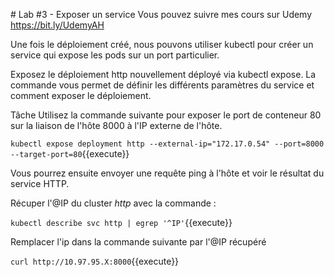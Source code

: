 # Lab #3 - Exposer un service
Vous pouvez suivre mes cours sur Udemy
https://bit.ly/UdemyAH

Une fois le déploiement créé, nous pouvons utiliser kubectl pour créer un service qui expose les pods sur un port particulier.

Exposez le déploiement http nouvellement déployé via kubectl expose. La commande vous permet de définir les différents paramètres du service et comment exposer le déploiement.

Tâche
Utilisez la commande suivante pour exposer le port de conteneur 80 sur la liaison de l'hôte 8000 à l'IP externe de l'hôte.

`kubectl expose deployment http --external-ip="172.17.0.54" --port=8000 --target-port=80`{{execute}}

Vous pourrez ensuite envoyer une requête ping à l'hôte et voir le résultat du service HTTP.

Récuper l'@IP du cluster _http_ avec la commande :

`kubectl describe svc http | egrep '^IP'`{{execute}}

Remplacer l'ip dans la commande suivante par l'@IP récupéré

`curl http://10.97.95.X:8000`{{execute}}
